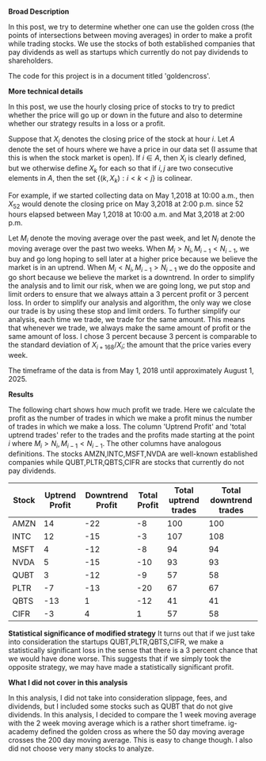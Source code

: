 **Broad Description**

In this post, we try to determine whether one can use the golden cross (the points of intersections between moving averages) in order to make a profit while trading stocks. We use the stocks of both established companies that pay dividends as well as startups which currently do not pay dividends to shareholders.

The code for this project is in a document titled 'goldencross'.

**More technical details**


In this post, we use the hourly closing price of stocks to try to predict whether the price will go up or down in the future and also to determine whether our strategy results in a loss or a profit.

Suppose that $X_i$ denotes the closing price of the stock at hour $i$. Let $A$ denote the set of hours where we have a price in our data set (I assume that this is when the stock market is open).
If $i\in A$, then $X_i$ is clearly defined, but we otherwise define $X_k$ for each so that if $i,j$ are two consecutive elements in $A$, then the set $\{(k,X_k):i<k<j\}$ is colinear.

For example, if we started collecting data on May 1,2018 at 10:00 a.m., then $X_{52}$ would denote the closing price on May 3,2018 at 2:00 p.m. since 52 hours elapsed between May 1,2018 at 10:00 a.m. and Mat 3,2018 at 2:00 p.m.

Let $M_i$ denote the moving average over the past week, and let $N_i$ denote the moving average over the past two weeks. When $M_i>N_i,M_{i-1}<N_{i-1}$, we buy and go long hoping to sell later at a higher price because we believe the market is in an uptrend.
When $M_i<N_i,M_{i-1}>N_{i-1}$ we do the opposite and go short because we believe the market is a downtrend. In order to simplify the analysis and to limit our risk, when we are going long, we put stop and limit orders to ensure that we always attain a 3 percent profit or 3 percent loss. In order to simplify our analysis and algorithm, the only way we close our trade is by using these stop and limit orders. To further simplify our analysis, each time we trade, we trade for the same amount. This means that whenever we trade, we always make the same amount of profit or the same amount of loss. I chose 3 percent because 3 percent is comparable to the standard deviation of $X_{i+168}/X_i$; the amount that the price varies every week.

The timeframe of the data is from May 1, 2018 until approximately August 1, 2025.

**Results**

The following chart shows how much profit we trade. Here we calculate the profit as the number of trades in which we make a profit minus the number of trades in which we make a loss. The column 'Uptrend Profit' and 'total uptrend trades' refer to the trades and the profits made starting at the point $i$ where $M_i>N_i,M_{i-1}<N_{i-1}$. The other columns have analogous definitions. The stocks AMZN,INTC,MSFT,NVDA are well-known established companies while QUBT,PLTR,QBTS,CIFR are stocks that currently do not pay dividends.

Stock | Uptrend Profit      | Downtrend Profit      | Total Profit | Total uptrend trades | Total downtrend trades |
| ------------- | ------------- | ------------- | ------------- | ------------- | ------------- |
AMZN| 14 | -22 | -8 | 100 | 100 |
INTC| 12 | -15 | -3 | 107 | 108 |
MSFT| 4 | -12 | -8 | 94 | 94 |
NVDA| 5 | -15 | -10 | 93 | 93 |
QUBT| 3 | -12 | -9 | 57 | 58 |
PLTR|-7 | -13 | -20|67|67|
QBTS|-13| 1 | -12 | 41| 41|
CIFR|-3| 4 | 1 | 57 |58 |

**Statistical significance of modified strategy**
It turns out that if we just take into consideration the startups QUBT,PLTR,QBTS,CIFR, we make a statistically significant loss in the sense that there is a 3 percent chance that we would have done worse. This suggests that if we simply took the opposite strategy, we may have made a statistically significant profit.

**What I did not cover in this analysis**

In this analysis, I did not take into consideration slippage, fees, and dividends, but I included some stocks such as QUBT that do not give dividends. In this analysis, I decided to compare the 1 week moving average with the 2 week moving average which is a rather short timeframe. ig-academy defined the golden cross as where the 50 day moving average crosses the 200 day moving average. This is easy to change though. I also did not choose very many stocks to analyze. 
